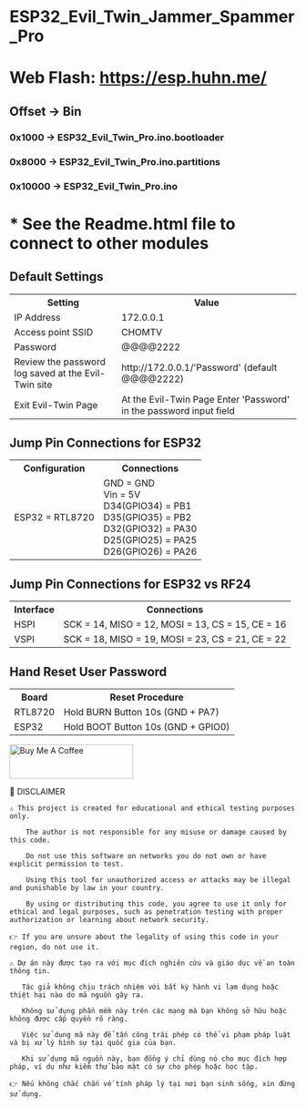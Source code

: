 # ESP32_Evil_Twin_Jammer_Spammer_Pro
# Web Flash: https://esp.huhn.me/
## Offset 	-> 	Bin
### 0x1000 	-> 	ESP32_Evil_Twin_Pro.ino.bootloader
### 0x8000 	-> 	ESP32_Evil_Twin_Pro.ino.partitions
### 0x10000 -> 	ESP32_Evil_Twin_Pro.ino
# * See the Readme.html file to connect to other modules

<h2>Default Settings</h2>
    <table>
        <tr>
            <th>Setting</th>
            <th>Value</th>
        </tr>
        <tr>
            <td>IP Address</td>
            <td>172.0.0.1</td>
        </tr>
        <tr>
            <td>Access point SSID</td>
            <td>CHOMTV</td>
        </tr>
        <tr>
            <td>Password</td>
            <td>@@@@2222</td>
        </tr>
        <tr>
            <td>Review the password log saved at the Evil-Twin site</td>
            <td>http://172.0.0.1/'Password' (default @@@@2222)</td>
        </tr>
        <tr>
            <td>Exit Evil-Twin Page</td>
            <td>At the Evil-Twin Page Enter 'Password' in the password input field</td>
        </tr>
    </table>
<h2>Jump Pin Connections for ESP32</h2>
    <table>
        <tr>
            <th>Configuration</th>
            <th>Connections</th>
        </tr>
        <tr>
            <td>ESP32 = RTL8720</td>
            <td>
                GND = GND<br>
                Vin = 5V<br>
                D34(GPIO34) = PB1<br>
                D35(GPIO35) = PB2<br>
                D32(GPIO32) = PA30<br>
                D25(GPIO25) = PA25<br>
                D26(GPIO26) = PA26
            </td>
        </tr>
</table>

<h2>Jump Pin Connections for ESP32 vs RF24</h2>
    <table>
        <tr>
            <th>Interface</th>
            <th>Connections</th>
        </tr>
        <tr>
            <td>HSPI</td>
            <td>SCK = 14, MISO = 12, MOSI = 13, CS = 15, CE = 16</td>
        </tr>
        <tr>
            <td>VSPI</td>
            <td>SCK = 18, MISO = 19, MOSI = 23, CS = 21, CE = 22</td>
        </tr>
</table>

<h2>Hand Reset User Password</h2>
    <table>
        <tr>
            <th>Board</th>
            <th>Reset Procedure</th>
        </tr>
        <tr>
            <td>RTL8720</td>
            <td>Hold BURN Button 10s (GND + PA7)</td>
        </tr>
        <tr>
            <td>ESP32</td>
            <td>Hold BOOT Button 10s (GND + GPIO0)</td>
        </tr>
</table>
    

<a href="https://www.buymeacoffee.com/h3r2015p" target="_blank"><img src="https://cdn.buymeacoffee.com/buttons/v2/default-yellow.png" alt="Buy Me A Coffee" style="height: 60px !important;width: 217px !important;" ></a>

📜 DISCLAIMER

    ⚠️ This project is created for educational and ethical testing purposes only.

        The author is not responsible for any misuse or damage caused by this code.

        Do not use this software on networks you do not own or have explicit permission to test.

        Using this tool for unauthorized access or attacks may be illegal and punishable by law in your country.

        By using or distributing this code, you agree to use it only for ethical and legal purposes, such as penetration testing with proper authorization or learning about network security.

    👉 If you are unsure about the legality of using this code in your region, do not use it.

    ⚠️ Dự án này được tạo ra với mục đích nghiên cứu và giáo dục về an toàn thông tin.

       Tác giả không chịu trách nhiệm với bất kỳ hành vi lạm dụng hoặc thiệt hại nào do mã nguồn gây ra.

       Không sử dụng phần mềm này trên các mạng mà bạn không sở hữu hoặc không được cấp quyền rõ ràng.

       Việc sử dụng mã này để tấn công trái phép có thể vi phạm pháp luật và bị xử lý hình sự tại quốc gia của bạn.

       Khi sử dụng mã nguồn này, bạn đồng ý chỉ dùng nó cho mục đích hợp pháp, ví dụ như kiểm thử bảo mật có sự cho phép hoặc học tập.

    👉 Nếu không chắc chắn về tính pháp lý tại nơi bạn sinh sống, xin đừng sử dụng.
